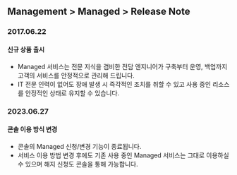 ## Management > Managed > Release Note

### 2017.06.22
#### 신규 상품 출시
* Managed 서비스는 전문 지식을 겸비한 전담 엔지니어가 구축부터 운영, 백업까지 고객의 서비스를 안정적으로 관리해 드립니다.
* IT 전문 인력이 없어도 장애 발생 시 즉각적인 조치를 취할 수 있고 사용 중인 리소스를 안정적인 상태로 유지할 수 있습니다.

### 2023.06.27
#### 콘솔 이용 방식 변경
* 콘솔의 Managed 신청/변경 기능이 종료됩니다.
* 서비스 이용 방법 변경 후에도 기존 사용 중인 Managed 서비스는 그대로 이용하실 수 있으며 해지 신청도 콘솔을 통해 가능합니다.
